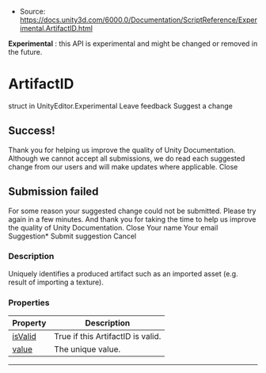 * Source: https://docs.unity3d.com/6000.0/Documentation/ScriptReference/Experimental.ArtifactID.html

**Experimental** : this API is experimental and might be changed or removed in the future.
# ArtifactID
struct in UnityEditor.Experimental
Leave feedback
Suggest a change
## Success!
Thank you for helping us improve the quality of Unity Documentation. Although we cannot accept all submissions, we do read each suggested change from our users and will make updates where applicable.
Close
## Submission failed
For some reason your suggested change could not be submitted. Please <a>try again</a> in a few minutes. And thank you for taking the time to help us improve the quality of Unity Documentation.
Close
Your name Your email Suggestion* Submit suggestion
Cancel
### Description
Uniquely identifies a produced artifact such as an imported asset (e.g. result of importing a texture).
### Properties
Property | Description  
---|---  
[isValid](https://docs.unity3d.com/6000.0/Documentation/ScriptReference/Experimental.ArtifactID-isValid.html) | True if this ArtifactID is valid.  
[value](https://docs.unity3d.com/6000.0/Documentation/ScriptReference/Experimental.ArtifactID-value.html) | The unique value.  
* * *
